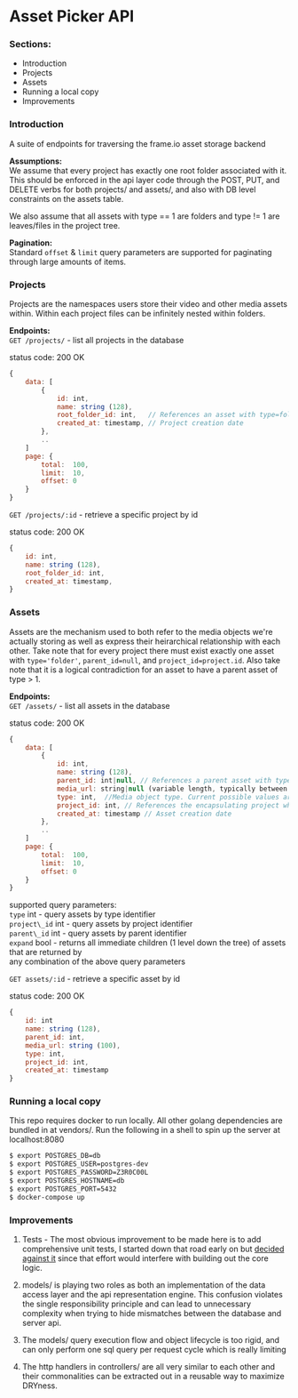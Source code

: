 Asset Picker API
====================
### Sections:
- Introduction  
- Projects  
- Assets  
- Running a local copy  
- Improvements  

### Introduction  
A suite of endpoints for traversing the frame.io asset storage backend

__Assumptions:__  
We assume that every project has exactly one root folder associated with it. This should be enforced in the api layer code through the POST, PUT, and DELETE verbs for both projects/ and assets/, and also with DB level constraints on the assets table.  

We also assume that all assets with type == 1 are folders and type != 1 are leaves/files in the project tree.  

__Pagination:__  
Standard `offset` & `limit`  query parameters are supported for paginating through large amounts of items.  

### Projects  

Projects are the namespaces users store their video and other media assets within. Within each project files can be infinitely nested within folders.  

__Endpoints:__  
`GET /projects/` - list all projects in the database  

status code: 200 OK  
```javascript
{
    data: [
        {
            id: int,
            name: string (128),
            root_folder_id: int,   // References an asset with type=folder, parent_id=NULL and project_id = project.id. Null parent invariant is enforced on PUT and POST
            created_at: timestamp, // Project creation date
        },
        ..
    ]
    page: {
        total:  100,
        limit:  10,
        offset: 0
    }
}
```


`GET /projects/:id` - retrieve a specific project by id  

status code: 200 OK  
```javascript
{
    id: int,
    name: string (128),
    root_folder_id: int,
    created_at: timestamp,
}
```

### Assets  

Assets are the mechanism used to both refer to the media objects we're actually storing as well as express their heirarchical relationship with each other. Take note that for every project there must exist exactly one asset with `type='folder'`, `parent_id=null`, and `project_id=project.id`. Also take note that it is a logical contradiction for an asset to have a parent asset of type > 1.  

__Endpoints:__  
`GET /assets/` - list all assets in the database  

status code: 200 OK  
```javascript
{
    data: [
        {
            id: int,
            name: string (128),
            parent_id: int|null, // References a parent asset with type=folder. Nullable only for type=folder objects
            media_url: string|null (variable length, typically between 84 - 100 characters),  // physical location of the  media object associated with this asset. format is a http url of type "http://<env>.frame.io/asset_sha256_hash". possible values of env are dev, qa-<cluster_id> and cdn
            type: int,  //Media object type. Current possible values are int(1) for folders and (2) for video files
            project_id: int, // References the encapsulating project which this asset belongs to. there must exist exactly one asset of type=folder and parent_id=null for every project in the database
            created_at: timestamp // Asset creation date
        },
        ..
    ]
    page: {
        total:  100,
        limit:  10,
        offset: 0
    }
}
```

supported query parameters:  
`type`        int - query assets by type identifier  
`project\_id` int - query assets by project identifier  
`parent\_id`  int - query assets by parent identifier  
`expand`      bool - returns all immediate children (1 level down the tree) of assets that are returned by  
                  any combination of the above query parameters  

`GET assets/:id` - retrieve a specific asset by id  

status code: 200 OK  
```javascript
{
    id: int
    name: string (128),
    parent_id: int,
    media_url: string (100),
    type: int,
    project_id: int,
    created_at: timestamp
}
```

### Running a local copy  

This repo requires docker to run locally. All other golang dependencies are bundled in at vendors/.
Run the following in a shell to spin up the server at localhost:8080  
```bash
$ export POSTGRES_DB=db
$ export POSTGRES_USER=postgres-dev
$ export POSTGRES_PASSWORD=Z3R0C00L
$ export POSTGRES_HOSTNAME=db
$ export POSTGRES_PORT=5432
$ docker-compose up
``` 

###  Improvements  

1. Tests - The most obvious improvement to be made here is to add comprehensive unit tests, I started down that road early on but [decided against it](https://github.com/philangist/frameio-assets/commit/bfea26ffcbc01ec71574a02821b0f90aa07e78ac#diff-b84c7556427bbbc195ca3c5d3bd5bee3) since that effort would interfere with building out the core logic.  

2. models/ is playing two roles as both an implementation of the data access layer and the api representation engine. This confusion violates the single responsibility principle and can lead to unnecessary complexity when trying to hide mismatches between the database and server api.  

3. The models/ query execution flow and object lifecycle is too rigid, and can only perform one sql query per request cycle which is really limiting  

4. The http handlers in controllers/ are all very similar to each other and their commonalities can be extracted out in a reusable way to maximize DRYness.  

